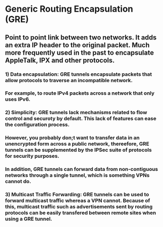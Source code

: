 # Generic Routing Encapsulation (GRE)

## Point to point link between two networks. It adds an extra IP header to the original packet. Much more frequently used in the past to encapsulate AppleTalk, IPX and other protocols.

### 1) Data encapsulation: GRE tunnels encapsulate packets that allow protocols to traverse an incompatible network.

### For example, to route IPv4 packets across a network that only uses IPv6.

### 2) Simplicity: GRE tunnels lack mechanisms related to flow control and securoty by default. This lack of features can ease the configuration process. 

### However, you probably don;t want to transfer data in an unencrypted form across a public network, thereefore, GRE tunnels can be supplemented by the IPSec suite of protocols for security purposes.

### In addition, GRE tunnels can forward data from non-contiguous networks through a single tunnel, which is something VPNs cannot do.

### 3) Multicast Traffic Forwarding: GRE tunnels can be used to forward multicast traffic whereas a VPN cannot. Because of this, multicast traffic such as advertisements sent by routing protocols can be easily transfered between remote sites when using a GRE tunnel.

